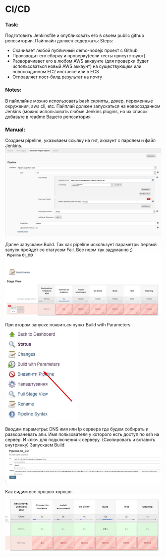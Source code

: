 # **CI/CD**
### **Task:**
Подготовить Jenkinsfile и опубликовать его в своем public github репозитории.  Пайплайн должен содержать:
Steps:
- Скачивает любой публичный demo-nodejs проект с Github
- Производит его сборку и проверку(если тесты присутствуют)
- Разворачивает его в любом AWS аккаунте (для проверки будет использоваться новый AWS аккаунт) на существующем или новосозданном EC2 инстансе или в ECS
- Отправляет пост-билд результат на почту
### **Notes:**
В пайплайне можно использовать bash скрипты, докер, переменные окружения,  aws cli, etc. Пайплай должен запускаться на новосозданном Jenkins (можно использовать любые Jenkins plugins, но их список добавьте в readme Вашего репозитория
### **Manual:**
Создаем pipeline, указываем ссылку на гит, аккаунт с паролем и файл Jenkins.
![Advanced_Project_Options](https://github.com/resident33/Jenkins-Dev-pro/blob/master/src/Advanced_Project_Options.jpg)

Далее запускаем Build. Так как pipeline искользует параметры первый запуск пройдет со статусом Fail. Все норм так задуманно ;)
![Build_Fail](https://github.com/resident33/Jenkins-Dev-pro/blob/master/src/Build_Fail.jpg)

При втором запуске появиться пункт Build with Parameters.
![Build_with_Parameters](https://github.com/resident33/Jenkins-Dev-pro/blob/master/src/Build_with_Parameters.jpg)

Вводим параметры:
DNS имя или Ip сервера где будем собирать и разворачевать апи.
Имя пользователя у которого есть доступ по ssh на сервер.
И ключ для подключения к серверу. (Скопировать и вставить внутрянку)
Запускаем Build
![Build_with_Parameters2](https://github.com/resident33/Jenkins-Dev-pro/blob/master/src/Build_with_Parameters2.jpg)

Как видим все прошло хорошо.
![Build_Success](https://github.com/resident33/Jenkins-Dev-pro/blob/master/src/Build_Success.jpg)

